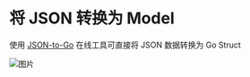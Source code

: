 # 将 JSON 转换为 Model

使用 [JSON-to-Go](https://mholt.github.io/json-to-go/) 在线工具可直接将 JSON 数据转换为 Go Struct 

![图片](https://dn-coding-net-production-pp.codehub.cn/b3167f35-c4f1-4cfe-8acd-828b6cb518ca.png)